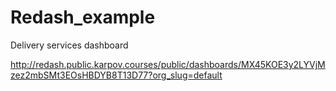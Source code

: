 # Redash_example
Delivery services dashboard

http://redash.public.karpov.courses/public/dashboards/MX45KOE3y2LYVjMzez2mbSMt3EOsHBDYB8T13D77?org_slug=default
